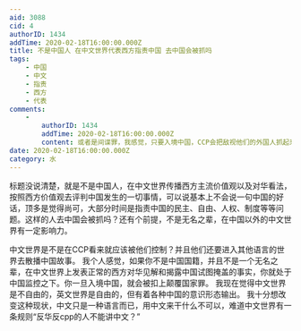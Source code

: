 ```yaml
---
aid: 3088
cid: 4
authorID: 1434
addTime: 2020-02-18T16:00:00.000Z
title: 不是中国人 在中文世界代表西方指责中国 去中国会被抓吗
tags:
    - 中国
    - 中文
    - 指责
    - 西方
    - 代表
comments:
    -
        authorID: 1434
        addTime: 2020-02-18T16:00:00.000Z
        content: 或者是间谍罪，我感觉，只要入境中国，CCP会把敌视他们的外国人抓起来，尽管他们在华并没有任何违法行为。
date: 2020-02-18T16:00:00.000Z
category: 水
---
```


标题没说清楚，就是不是中国人，在中文世界传播西方主流价值观以及对华看法，按照西方价值观去评判中国发生的一切事情，可以说基本上不会说一句中国的好话，顶多是觉得尚可，大部分时间是指责中国的民主、自由、人权、制度等等问题。这样的人去中国会被抓吗？还有个前提，不是无名之辈，在中国以外的中文世界有一定影响力。

中文世界是不是在CCP看来就应该被他们控制？并且他们还要进入其他语言的世界去散播中国故事。 我个人感觉，如果你不是中国国籍，并且不是一个无名之辈，在中文世界上发表正常的西方对华见解和揭露中国试图掩盖的事实，你就处于中国监控之下。你一旦入境中国，就会被扣上颠覆国家罪。 我现在觉得中文世界是不自由的，英文世界是自由的，但有着各种中国的意识形态输出。 我十分想改变这种现状，中文只是一种语言而已，用中文来干什么不可以，难道中文世界有一条规则“反华反cpp的人不能讲中文？”
